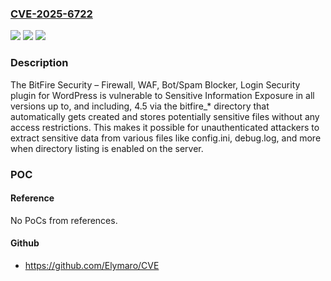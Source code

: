### [CVE-2025-6722](https://cve.mitre.org/cgi-bin/cvename.cgi?name=CVE-2025-6722)
![](https://img.shields.io/static/v1?label=Product&message=BitFire%20Security%20%E2%80%93%20Firewall%2C%20WAF%2C%20Bot%2FSpam%20Blocker%2C%20Login%20Security&color=blue)
![](https://img.shields.io/static/v1?label=Version&message=*%20&color=brightgreen)
![](https://img.shields.io/static/v1?label=Vulnerability&message=CWE-200%20Exposure%20of%20Sensitive%20Information%20to%20an%20Unauthorized%20Actor&color=brightgreen)

### Description

The BitFire Security – Firewall, WAF, Bot/Spam Blocker, Login Security plugin for WordPress is vulnerable to Sensitive Information Exposure in all versions up to, and including, 4.5 via the bitfire_* directory that automatically gets created and stores potentially sensitive files without any access restrictions. This makes it possible for unauthenticated attackers to extract sensitive data from various files like config.ini, debug.log, and more when directory listing is enabled on the server.

### POC

#### Reference
No PoCs from references.

#### Github
- https://github.com/Elymaro/CVE

